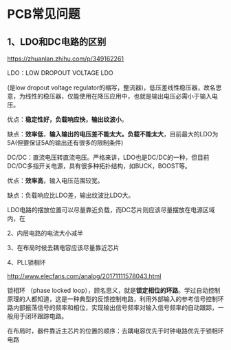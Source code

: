 # PCB常见问题





## 1、LDO和DC电路的区别

https://zhuanlan.zhihu.com/p/349162261

LDO：LOW DROPOUT VOLTAGE LDO

(是low dropout voltage regulator的缩写，整流器)，低压差线性稳压器，故名思意，为线性的稳压器，仅能使用在降压应用中，也就是输出电压必需小于输入电压。

优点：**稳定性好，负载响应快，输出纹波小**。

缺点：**效率低**，**输入输出的电压差不能太大。负载不能太大**，目前最大的LDO为5A(但要保证5A的输出还有很多的限制条件)



DC/DC：直流电压转直流电压。严格来讲，LDO也是DC/DC的一种，但目前DC/DC多指开关电源，具有很多种拓扑结构，如BUCK，BOOST等。

优点：**效率高**，输入电压范围较宽。

缺点：负载响应比LDO差，输出纹波比LDO大。

LDO电路的摆放位置可以尽量靠近负载，而DC芯片则应该尽量摆放在电源区域内，在



2、内层电路的电流大小减半

3、在布局时候去耦电容应该尽量靠近芯片

4、PLL锁相环

http://www.elecfans.com/analog/20171111578043.html

锁相环 （phase locked loop），顾名思义，就是**锁定相位的环路**。学过自动控制原理的人都知道，这是一种典型的反馈控制电路，利用外部输入的参考信号控制环路内部振荡信号的频率和相位，实现输出信号频率对输入信号频率的自动跟踪，一般用于闭环跟踪电路。

在布局时，器件靠近主芯片的位置的顺序：去耦电容优先于时钟电路优先于锁相环电路































